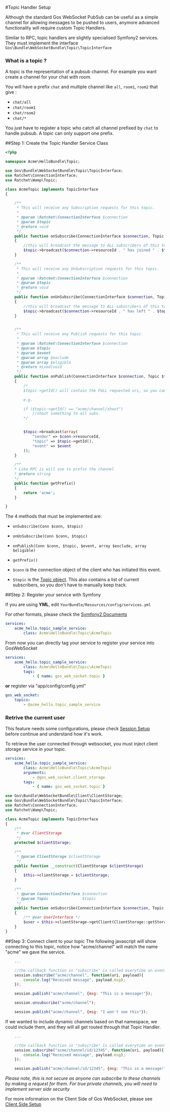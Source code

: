 #Topic Handler Setup

Although the standard Gos WebSocket PubSub can be useful as a simple channel for allowing messages to be pushed to users, anymore advanced functionality will require custom Topic Handlers.

Similar to RPC, topic handlers are slightly specialised Symfony2 services. They must implement the interface `Gos\Bundle\WebSocketBundle\Topic\TopicInterface`

### What is a topic ?
A topic is the representation of a pubsub channel. For example you want create a channel for your chat with room.

You will have a prefix `chat` and multiple channel like `all`, `room1`, `room2` that give : 
* `chat/all`
* `chat/room1`
* `chat/room2`
* `chat/*`

You just have to register a topic who catch all channel prefixed by `chat` to handle pubsub. A topic can only support one prefix.


##Step 1: Create the Topic Handler Service Class

```php
<?php

namespace Acme\HelloBundle\Topic;

use Gos\Bundle\WebSocketBundle\Topic\TopicInterface;
use Ratchet\ConnectionInterface;
use Ratchet\Wamp\Topic;

class AcmeTopic implements TopicInterface
{

    /**
     * This will receive any Subscription requests for this topic.
     *
     * @param \Ratchet\ConnectionInterface $connection
     * @param $topic
     * @return void
     */
    public function onSubscribe(ConnectionInterface $connection, Topic $topic)
    {
        //this will broadcast the message to ALL subscribers of this topic.
        $topic->broadcast($connection->resourceId . " has joined " . $topic->getId());
    }

    /**
     * This will receive any UnSubscription requests for this topic.
     *
     * @param \Ratchet\ConnectionInterface $connection
     * @param $topic
     * @return void
     */
    public function onUnSubscribe(ConnectionInterface $connection, Topic $topic)
    {
        //this will broadcast the message to ALL subscribers of this topic.
        $topic->broadcast($connection->resourceId . " has left " . $topic->getId());
    }


    /**
     * This will receive any Publish requests for this topic.
     *
     * @param \Ratchet\ConnectionInterface $connection
     * @param $topic
     * @param $event
     * @param array $exclude
     * @param array $eligible
     * @return mixed|void
     */
    public function onPublish(ConnectionInterface $connection, Topic $topic, $event, array $exclude, array $eligible)
    {
        /*
        $topic->getId() will contain the FULL requested uri, so you can proceed based on that

        e.g.

        if ($topic->getId() == "acme/channel/shout")
            //shout something to all subs.
        */


        $topic->broadcast(array(
            "sender" => $conn->resourceId,
            "topic" => $topic->getId(),
            "event" => $event
        ));
    }

    /**
    * Like RPC is will use to prefix the channel
    * @return string
    */
    public function getPrefix()
    {
        return 'acme';
    }

}
```

The 4 methods that must be implemented are:

* `onSubscribe(Conn $conn, $topic)`
* `onUnSubscribe(Conn $conn, $topic)`
* `onPublish(Conn $conn, $topic, $event, array $exclude, array $eligible)`
* `getPrefix()`


* `$conn` is the connection object of the client who has initiated this event.
* `$topic` is the [Topic object](http://socketo.me/api/class-Ratchet.Wamp.Topic.html). This also contains a list of current subscribers, so you don't have to manually keep track.


##Step 2: Register your service with Symfony

If you are using **YML**, edit `YourBundle/Resources/config/services.yml`

For other formats, please check the [Symfony2 Documents](http://symfony.com/doc/master/book/service_container.html)

```yaml
services:
    acme_hello.topic_sample_service:
        class: Acme\HelloBundle\Topic\AcmeTopic
```

From now you can directly tag your service to register your service into GosWebSocket

```yaml
services:
    acme_hello.topic_sample_service:
        class: Acme\HelloBundle\Topic\AcmeTopic
        tags:
            - { name: gos_web_socket.topic }
```

**or** register via "app/config/config.yml"

```yaml
gos_web_socket:
    topics:
        - @acme_hello.topic_sample_service
```

### Retrive the current user

This feature needs some configurations, please check [Session Setup](SessionSetup.md) before continue and understand how it's work.

To retrieve the user connected through websocket, you must inject client storage service in your topic.

```yaml
services:
    acme_hello.topic_sample_service:
        class: Acme\HelloBundle\Topic\AcmeTopic
        arguments:
        	- @gos_web_socket.client_storage
        tags:
            - { name: gos_web_socket.topic }
```

```php
use Gos\Bundle\WebSocketBundle\Client\ClientStorage;
use Gos\Bundle\WebSocketBundle\Topic\TopicInterface;
use Ratchet\ConnectionInterface;
use Ratchet\Wamp\Topic;

class AcmeTopic implements TopicInterface
{
    /**
     * @var ClientStorage
     */
    protected $clientStorage;

    /**
     * @param ClientStorage $clientStorage
     */
    public function __construct(ClientStorage $clientStorage)
    {
        $this->clientStorage = $clientStorage;
    }

    /**
     * @param ConnectionInterface $connection
     * @param Topic               $topic
     */
    public function onSubscribe(ConnectionInterface $connection, Topic $topic)
    {
        /** @var UserInterface */
        $user = $this->clientStorage->getClient(ClientStorage::getStorageId($connection));
    }
}
```


##Step 3: Connect client to your topic
The following javascript will show connecting to this topic, notice how "acme/channel" will match the name "acme" we gave the service.

```javascript
    ...

    //the callback function in "subscribe" is called everytime an event is published in that channel.
    session.subscribe("acme/channel", function(uri, payload){
        console.log("Received message", payload.msg);
    });

    session.publish("acme/channel", {msg: "This is a message!"});

    session.unsubscribe("acme/channel");

    session.publish("acme/channel", {msg: "I won't see this"});
```

If we wanted to include dynamic channels based on that namespace, we could include them, and they will all get routed through that Topic Handler.

```javascript
    ...

    //the callback function in "subscribe" is called everytime an event is published in that channel.
    session.subscribe("acme/channel/id/12345", function(uri, payload){
        console.log("Received message", payload.msg);
    });

    session.publish("acme/channel/id/12345", {msg: "This is a message!"});
```
_Please note, this is not secure as anyone can subscribe to these channels by making a request for them. For true private channels, you will need to implement server side security_

For more information on the Client Side of Gos WebSocket, please see [Client Side Setup](ClientSetup.md)
